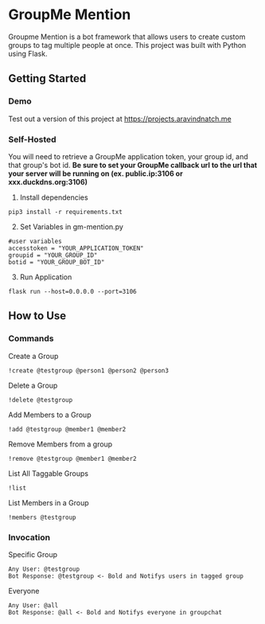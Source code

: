 # GroupMe Mention
Groupme Mention is a bot framework that allows users to create custom groups to tag multiple people at once. This project was built with Python using Flask.

## Getting Started

### Demo

Test out a version of this project at https://projects.aravindnatch.me

### Self-Hosted

You will need to retrieve a GroupMe application token, your group id, and that group's bot id. **Be sure to set your GroupMe callback url to the url that your server will be running on (ex. public.ip:3106 or xxx.duckdns.org:3106)**

1. Install dependencies
```
pip3 install -r requirements.txt
```
2. Set Variables in gm-mention.py
```
#user variables
accesstoken = "YOUR_APPLICATION_TOKEN"
groupid = "YOUR_GROUP_ID"
botid = "YOUR_GROUP_BOT_ID"
```
3. Run Application
```
flask run --host=0.0.0.0 --port=3106
```

## How to Use

### Commands
Create a Group
```
!create @testgroup @person1 @person2 @person3
```

Delete a Group
```
!delete @testgroup
```

Add Members to a Group
```
!add @testgroup @member1 @member2
```

Remove Members from a group
```
!remove @testgroup @member1 @member2
```

List All Taggable Groups
```
!list
```

List Members in a Group
```
!members @testgroup
```

### Invocation

Specific Group
```
Any User: @testgroup
Bot Response: @testgroup <- Bold and Notifys users in tagged group
```

Everyone
```
Any User: @all
Bot Response: @all <- Bold and Notifys everyone in groupchat
